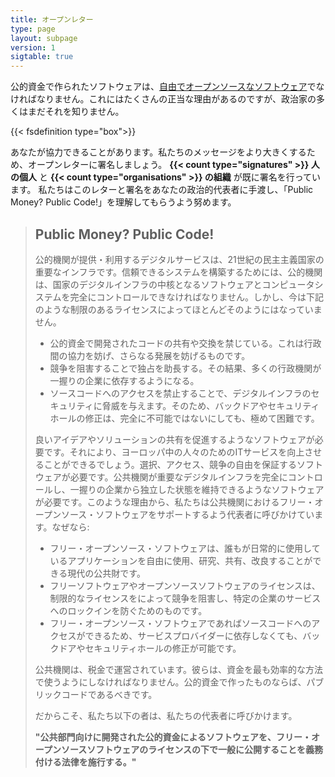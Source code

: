 ```yaml
---
title: オープンレター
type: page
layout: subpage
version: 1
sigtable: true
---
```


公的資金で作られたソフトウェアは、[自由でオープンソースなソフトウェア][fs]でなければなりません。これにはたくさんの正当な理由があるのですが、政治家の多くはまだそれを知りません。

{{< fsdefinition type="box">}}

あなたが協力できることがあります。私たちのメッセージをより大きくするため、オープンレターに署名しましょう。 **{{< count type="signatures" >}} 人の個人** と **{{< count type="organisations" >}} の組織** が既に署名を行っています。 私たちはこのレターと署名をあなたの政治的代表者に手渡し、「Public Money? Public Code!」を理解してもらうよう努めます。

> ## Public Money? Public Code!
> 
> 公的機関が提供・利用するデジタルサービスは、21世紀の民主主義国家の重要なインフラです。信頼できるシステムを構築するためには、公的機関は、国家のデジタルインフラの中核となるソフトウェアとコンピュータシステムを完全にコントロールできなければなりません。しかし、今は下記のような制限のあるライセンスによってほとんどそのようにはなっていません。
> 
> * 公的資金で開発されたコードの共有や交換を禁じている。これは行政間の協力を妨げ、さらなる発展を妨げるものです。
> * 競争を阻害することで独占を助長する。その結果、多くの行政機関が一握りの企業に依存するようになる。
> * ソースコードへのアクセスを禁止することで、デジタルインフラのセキュリティに脅威を与えます。そのため、バックドアやセキュリティホールの修正は、完全に不可能ではないにしても、極めて困難です。
> 
> 良いアイデアやソリューションの共有を促進するようなソフトウェアが必要です。それにより、ヨーロッパ中の人々のためのITサービスを向上させることができるでしょう。選択、アクセス、競争の自由を保証するソフトウェアが必要です。公共機関が重要なデジタルインフラを完全にコントロールし、一握りの企業から独立した状態を維持できるようなソフトウェアが必要です。このような理由から、私たちは公共機関におけるフリー・オープンソース・ソフトウェアをサポートするよう代表者に呼びかけています。なぜなら:
> 
> * フリー・オープンソース・ソフトウェアは、誰もが日常的に使用しているアプリケーションを自由に使用、研究、共有、改良することができる現代の公共財です。
> * フリーソフトウェアやオープンソースソフトウェアのライセンスは、制限的なライセンスをによって競争を阻害し、特定の企業のサービスへのロックインを防ぐためのものです。
> * フリー・オープンソース・ソフトウェアであればソースコードへのアクセスができるため、サービスプロバイダーに依存しなくても、バックドアやセキュリティホールの修正が可能です。
> 
> 公共機関は、税金で運営されています。彼らは、資金を最も効率的な方法で使うようにしなければなりません。公的資金で作ったものならば、パブリックコードであるべきです。
> 
> だからこそ、私たち以下の者は、私たちの代表者に呼びかけます。
> 
> **"公共部門向けに開発された公的資金によるソフトウェアを、フリー・オープンソースソフトウェアのライセンスの下で一般に公開することを義務付ける法律を施行する。"**

[fs]: https://fsfe.org/freesoftware/ "フリーソフトウェアは、すべての人にソフトウェアを使用、研究、共有、改良する権利を与えます。この権利は、言論、報道、プライバシーの自由など、他の基本的な自由を支えるものです。"
